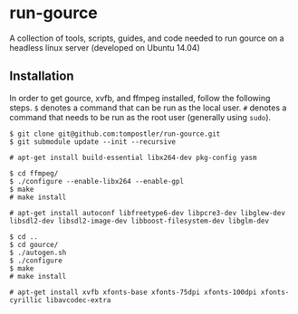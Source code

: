 # run-gource

A collection of tools, scripts, guides, and code needed to run gource on a headless linux server (developed on Ubuntu 14.04)

## Installation

In order to get gource, xvfb, and ffmpeg installed, follow the following steps.
`$` denotes a command that can be run as the local user. `#` denotes a command
that needs to be run as the root user (generally using `sudo`).
    
    $ git clone git@github.com:tompostler/run-gource.git
    $ git submodule update --init --recursive

    # apt-get install build-essential libx264-dev pkg-config yasm
    
    $ cd ffmpeg/
    $ ./configure --enable-libx264 --enable-gpl
    $ make
    # make install
    
    # apt-get install autoconf libfreetype6-dev libpcre3-dev libglew-dev libsdl2-dev libsdl2-image-dev libboost-filesystem-dev libglm-dev
    
    $ cd ..
    $ cd gource/
    $ ./autogen.sh
    $ ./configure
    $ make
    # make install
    
    # apt-get install xvfb xfonts-base xfonts-75dpi xfonts-100dpi xfonts-cyrillic libavcodec-extra
